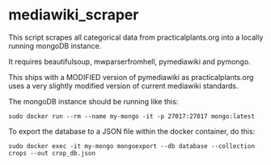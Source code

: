 # mediawiki_scraper

This script scrapes all categorical data from practicalplants.org into a locally running mongoDB instance.

It requires beautifulsoup, mwparserfromhell, pymediawiki and pymongo.

This ships with a MODIFIED version of pymediawiki as practicalplants.org uses a very slightly modified version of current mediawiki standards.

The mongoDB instance should be running like this:

`sudo docker run --rm --name my-mongo -it -p 27017:27017 mongo:latest`

To export the database to a JSON file within the docker container, do this:

`sudo docker exec -it my-mongo mongoexport --db database --collection crops --out crop_db.json`
